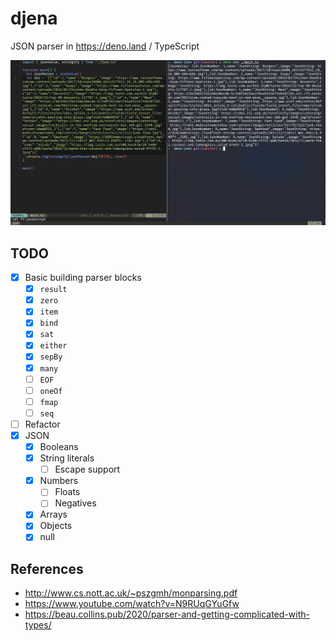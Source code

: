 # djena

JSON parser in <https://deno.land> / TypeScript

![](./example.png)

## TODO

- [x] Basic building parser blocks
  - [x] `result`
  - [x] `zero`
  - [x] `item`
  - [x] `bind`
  - [x] `sat`
  - [x] `either`
  - [x] `sepBy`
  - [x] `many`
  - [ ] `EOF`
  - [ ] `oneOf`
  - [ ] `fmap`
  - [ ] `seq`
- [ ] Refactor
- [x] JSON
  - [x] Booleans
  - [x] String literals
    - [ ] Escape support
  - [x] Numbers
    - [ ] Floats
    - [ ] Negatives
  - [x] Arrays
  - [x] Objects
  - [x] null

## References

- <http://www.cs.nott.ac.uk/~pszgmh/monparsing.pdf>
- <https://www.youtube.com/watch?v=N9RUqGYuGfw>
- <https://beau.collins.pub/2020/parser-and-getting-complicated-with-types/>
